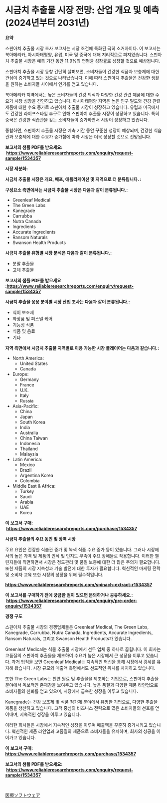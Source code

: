 <p><h1>시금치 추출물 시장 전망: 산업 개요 및 예측 (2024년부터 2031년)</h1></p><p><strong>요약</strong></p>
<p><p>스핀아치 추출물 시장 조사 보고서는 시장 조건에 특화된 극히 소거자이다. 이 보고서는 북아메리카, 아시아태평양, 유럽, 미국 및 중국에 대해 지리적으로 퍼져있습니다. 스핀아치 추출물 시장은 예측 기간 동안 11.9%의 연평균 성장률로 성장할 것으로 예상됩니다.</p><p>스핀아치 추출물 시장 동향 간단히 살펴보면, 소비자들이 건강한 식품과 보충제에 대한 관심이 증가하고 있는 것으로 나타났습니다. 이에 따라 스핀아치 추출물은 건강한 생활을 원하는 소비자들 사이에서 인기를 얻고 있습니다.</p><p>북아메리카 지역에서는 높은 소비자들의 건강 의식과 다양한 건강 관련 제품에 대한 수요가 시장 성장을 견인하고 있습니다. 아시아태평양 지역은 높은 인구 밀도와 건강 관련 제품에 대한 수요 증가로 스핀아치 추출물 시장이 성장하고 있습니다. 유럽과 미국에서도 건강한 라이프스타일 추구로 인해 스핀아치 추출물 시장이 성장하고 있습니다. 특히 중국은 건강한 식습관을 갖는 소비자들이 증가하면서 시장이 성장하고 있습니다.</p><p>종합하면, 스핀아치 추출물 시장은 예측 기간 동안 꾸준한 성장이 예상되며, 건강한 식습관과 보충제에 대한 수요가 증가함에 따라 시장은 더욱 성장할 것으로 전망됩니다.</p></p>
<p><strong>보고서의 샘플 PDF를 받으세요: &nbsp;<a href="https://www.reliableresearchreports.com/enquiry/request-sample/1534357">https://www.reliableresearchreports.com/enquiry/request-sample/1534357</a></strong></p>
<p><strong>시장 세분화:</strong></p>
<p><strong> 시금치 추출물 시장은 개요, 배포, 애플리케이션 및 지역으로 더 분류됩니다. :</strong></p>
<p><strong>구성요소 측면에서는 시금치 추출물 시장은 다음과 같이 분류됩니다.:</strong></p>
<p><ul><li>Greenleaf Medical</li><li>The Green Labs</li><li>Kanegrade</li><li>Carrubba</li><li>Nutra Canada</li><li>Ingredients</li><li>Accurate Ingredients</li><li>Ransom Naturals</li><li>Swanson Health Products</li></ul></p>
<p><strong> 시금치 추출물 유형별 시장 분석은 다음과 같이 분류됩니다.:</strong></p>
<p><ul><li>분말 추출물</li><li>고체 추출물</li></ul></p>
<p><strong>보고서의 샘플 PDF를 받으세요 :<a href="https://www.reliableresearchreports.com/enquiry/request-sample/1534357">https://www.reliableresearchreports.com/enquiry/request-sample/1534357</a></strong></p>
<p><strong> 시금치 추출물 응용 분야별 시장 산업 조사는 다음과 같이 분류됩니다.:</strong></p>
<p><ul><li>식이 보조제</li><li>화장품 및 퍼스널 케어</li><li>기능성 식품</li><li>식품 및 음료</li><li>기타</li></ul></p>
<p><strong>지역 측면에서 시금치 추출물 지역별로 이용 가능한 시장 플레이어는 다음과 같습니다.:</strong></p>
<p><ul>
    <li>
        North America:
        <ul>
            <li>United States</li>
            <li>Canada</li>
        </ul>
    </li>
    <li>
        Europe:
        <ul>
            <li>Germany</li>
            <li>France</li>
            <li>U.K.</li>
            <li>Italy</li>
            <li>Russia</li>
        </ul>
    </li>
    <li>
        Asia-Pacific:
        <ul>
            <li>China</li>
            <li>Japan</li>
            <li>South Korea</li>
            <li>India</li>
            <li>Australia</li>
            <li>China Taiwan</li>
            <li>Indonesia</li>
            <li>Thailand</li>
            <li>Malaysia</li>
        </ul>
    </li>
    <li>
        Latin America:
        <ul>
            <li>Mexico</li>
            <li>Brazil</li>
            <li>Argentina Korea</li>
            <li>Colombia</li>
        </ul>
    </li>
    <li>
        Middle East & Africa:
        <ul>
            <li>Turkey</li>
            <li>Saudi</li>
            <li>Arabia</li>
            <li>UAE</li>
            <li>Korea</li>
        </ul>
    </li>
    </ul></p>
<p><strong>이 보고서 구매: &nbsp;<a href="https://www.reliableresearchreports.com/purchase/1534357">https://www.reliableresearchreports.com/purchase/1534357</a></strong></p>
<p><strong>시금치 추출물의 주요 동인 및 장벽 시장</strong></p>
<p><p>주요 요인은 건강한 식습관 증가 및 녹색 식품 수요 증가 등이 있습니다. 그러나 시장에서의 높은 가격 및 제품의 인식 및 인지도 부족이 주요 장애물로 작용합니다. 이러한 챌린지들에 직면하면서 시장은 정도관리 및 품질 보증에 대한 더 많은 주의가 필요합니다. 또한 제품의 시장 지속성과 기술 발전에 대한 투자가 필요합니다. 혁신적인 마케팅 전략 및 소비자 교육 또한 시장의 성장을 위해 필수적입니다.</p></p>
<p><strong><a href="https://www.reliableresearchreports.com/spinach-extract-r1534357">https://www.reliableresearchreports.com/spinach-extract-r1534357</a></strong></p>
<p><strong>이 보고서를 구매하기 전에 궁금한 점이 있으면 문의하거나 공유하세요.: &nbsp;<a href="https://www.reliableresearchreports.com/enquiry/pre-order-enquiry/1534357">https://www.reliableresearchreports.com/enquiry/pre-order-enquiry/1534357</a></strong></p>
<p><strong>경쟁 구도</strong></p>
<p><p>스핀아치 추출물 시장의 경쟁업체들은 Greenleaf Medical, The Green Labs, Kanegrade, Carrubba, Nutra Canada, Ingredients, Accurate Ingredients, Ransom Naturals, 그리고 Swanson Health Products가 있습니다.</p><p>Greenleaf Medical는 식물 추출물 시장에서 선두 업체 중 하나로 꼽힙니다. 이 회사는 고품질의 스핀아치 추출물을 제조하여 수요가 높은 시장에서 큰 성장을 이루고 있습니다. 과거 업적을 보면 Greenleaf Medical는 지속적인 혁신을 통해 시장에서 강세를 유지해 왔습니다. 시장 규모와 매출액 측면에서도 선도적인 위치를 차지하고 있습니다.</p><p>또한 The Green Labs는 천연 원료 및 추출물을 제조하는 기업으로, 스핀아치 추출물 분야에서 독보적인 존재감을 보여주고 있습니다. 높은 품질과 다양한 제품 라인업으로 소비자들의 신뢰를 얻고 있으며, 시장에서 급속한 성장을 이루고 있습니다.</p><p>Kanegrade는 건강 보조제 및 식품 첨가제 분야에서 유명한 기업으로, 다양한 추출물 제품을 생산하고 있습니다. 고객 중심의 비즈니스 전략으로 많은 소비자들의 선호를 얻어내며, 지속적인 성장을 이루고 있습니다.</p><p>이러한 회사들은 시장에서 지속적인 성장을 이루며 매출액을 꾸준히 증가시키고 있습니다. 혁신적인 제품 라인업과 고품질의 제품으로 소비자들을 유치하며, 회사의 성공을 이어가고 있습니다.</p></p>
<p><strong>이 보고서 구매: &nbsp; <a href="https://www.reliableresearchreports.com/purchase/1534357">https://www.reliableresearchreports.com/purchase/1534357</a></strong></p>
<p><strong>보고서의 샘플 PDF를 받으세요: &nbsp;<a href="https://www.reliableresearchreports.com/enquiry/request-sample/1534357">https://www.reliableresearchreports.com/enquiry/request-sample/1534357</a></strong><strong></strong></p>
<p>&nbsp;</p>
<p><p><a href="https://github.com/Sophiaard2003/Market-Research-Report-List-1/blob/main/169075819612.md">医療ソフトウェア</a></p></p>